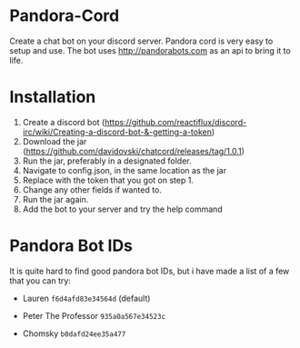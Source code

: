 # Pandora-Cord
Create a chat bot on your discord server. Pandora cord is very easy to setup and use. The bot uses http://pandorabots.com as an api to bring it to life. 

# Installation

1. Create a discord bot (https://github.com/reactiflux/discord-irc/wiki/Creating-a-discord-bot-&-getting-a-token)
2. Download the jar (https://github.com/davidovski/chatcord/releases/tag/1.0.1)
3. Run the jar, preferably in a designated folder.
4. Navigate to config.json, in the same location as the jar
5. Replace <enter your bots token> with the token that you got on step 1.
6. Change any other fields if wanted to.
7. Run the jar again.
8. Add the bot to your server and try the help command

# Pandora Bot IDs

It is quite hard to find good pandora bot IDs, but i have made a list of a few that you can try:

- Lauren  `f6d4afd83e34564d` (default)

- Peter The Professor  `935a0a567e34523c`

- Chomsky  `b0dafd24ee35a477`

